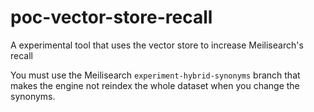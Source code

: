 # poc-vector-store-recall
A experimental tool that uses the vector store to increase Meilisearch's recall

You must use the Meilisearch `experiment-hybrid-synonyms` branch that makes the engine not reindex the whole dataset when you change the synonyms.
